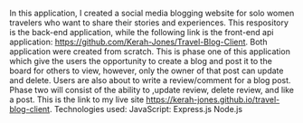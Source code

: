 In this application, I created a social media blogging website for solo women travelers who want to share their stories and experiences. This respository is the back-end application, while the following link is the front-end api application: https://github.com/Kerah-Jones/Travel-Blog-Client. Both application were created from scratch. This is phase one of this application which give the users the opportunity to create a blog and post it to the board for others to view, however, only the owner of that post can update and delete. Users are also about to write a review/comment for a blog post. Phase two will consist of the ability to ,update review, delete review, and like a post. This is the link to my live site https://kerah-jones.github.io/travel-blog-client.
Technologies used:
JavaScript:
Express.js
Node.js



